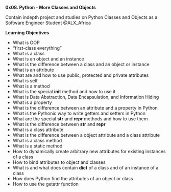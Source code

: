 **0x08. Python - More Classes and Objects**

Contain indepth project and studies on Python Classes and Objects as a Software Engineer Student @ALX\_Africa

**Learning Objectives**  
* What is OOP 
* “first-class everything”
* What is a class  
* What is an object and an instance  
* What is the difference between a class and an object or instance  
* What is an attribute  
* What are and how to use public, protected and private attributes  
* What is self  
* What is a method  
* What is the special __init__ method and how to use it  
* What is Data Abstraction, Data Encapsulation, and Information Hiding  
* What is a property  
* What is the difference between an attribute and a property in Python  
* What is the Pythonic way to write getters and setters in Python  
* What are the special __str__ and __repr__ methods and how to use them  
* What is the difference between __str__ and __repr__  
* What is a class attribute  
* What is the difference between a object attribute and a class attribute  
* What is a class method  
* What is a static method  
* How to dynamically create arbitrary new attributes for existing instances of a class  
* How to bind attributes to object and classes  
* What is and what does contain __dict__ of a class and of an instance of a class  
* How does Python find the attributes of an object or class  
* How to use the getattr function  
